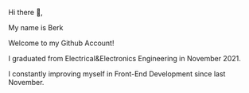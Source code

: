 Hi there 👋,

My name is Berk

Welcome to my Github Account!

I graduated from Electrical&Electronics Engineering in November 2021.


I constantly improving myself in Front-End Development since last November.


